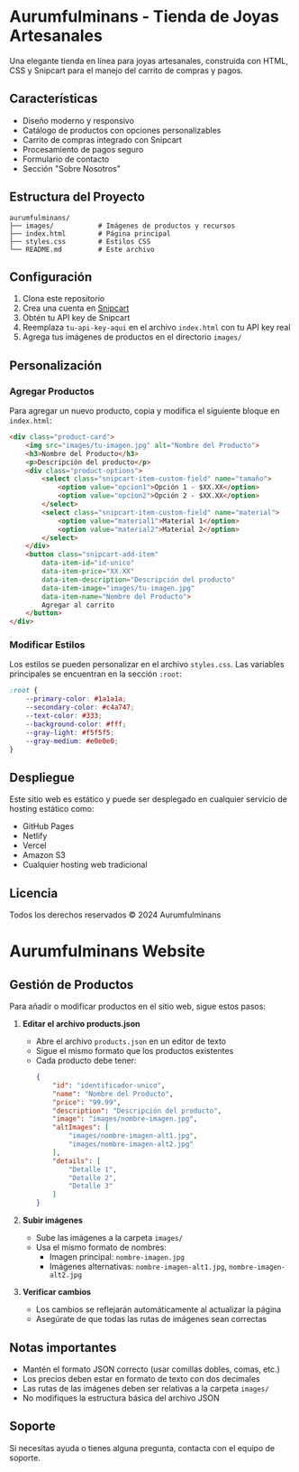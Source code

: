 # Aurumfulminans - Tienda de Joyas Artesanales

Una elegante tienda en línea para joyas artesanales, construida con HTML, CSS y Snipcart para el manejo del carrito de compras y pagos.

## Características

- Diseño moderno y responsivo
- Catálogo de productos con opciones personalizables
- Carrito de compras integrado con Snipcart
- Procesamiento de pagos seguro
- Formulario de contacto
- Sección "Sobre Nosotros"

## Estructura del Proyecto

```
aurumfulminans/
├── images/           # Imágenes de productos y recursos
├── index.html        # Página principal
├── styles.css        # Estilos CSS
└── README.md         # Este archivo
```

## Configuración

1. Clona este repositorio
2. Crea una cuenta en [Snipcart](https://snipcart.com)
3. Obtén tu API key de Snipcart
4. Reemplaza `tu-api-key-aqui` en el archivo `index.html` con tu API key real
5. Agrega tus imágenes de productos en el directorio `images/`

## Personalización

### Agregar Productos

Para agregar un nuevo producto, copia y modifica el siguiente bloque en `index.html`:

```html
<div class="product-card">
    <img src="images/tu-imagen.jpg" alt="Nombre del Producto">
    <h3>Nombre del Producto</h3>
    <p>Descripción del producto</p>
    <div class="product-options">
        <select class="snipcart-item-custom-field" name="tamaño">
            <option value="opcion1">Opción 1 - $XX.XX</option>
            <option value="opcion2">Opción 2 - $XX.XX</option>
        </select>
        <select class="snipcart-item-custom-field" name="material">
            <option value="material1">Material 1</option>
            <option value="material2">Material 2</option>
        </select>
    </div>
    <button class="snipcart-add-item"
        data-item-id="id-unico"
        data-item-price="XX.XX"
        data-item-description="Descripción del producto"
        data-item-image="images/tu-imagen.jpg"
        data-item-name="Nombre del Producto">
        Agregar al carrito
    </button>
</div>
```

### Modificar Estilos

Los estilos se pueden personalizar en el archivo `styles.css`. Las variables principales se encuentran en la sección `:root`:

```css
:root {
    --primary-color: #1a1a1a;
    --secondary-color: #c4a747;
    --text-color: #333;
    --background-color: #fff;
    --gray-light: #f5f5f5;
    --gray-medium: #e0e0e0;
}
```

## Despliegue

Este sitio web es estático y puede ser desplegado en cualquier servicio de hosting estático como:
- GitHub Pages
- Netlify
- Vercel
- Amazon S3
- Cualquier hosting web tradicional

## Licencia

Todos los derechos reservados © 2024 Aurumfulminans

# Aurumfulminans Website

## Gestión de Productos

Para añadir o modificar productos en el sitio web, sigue estos pasos:

1. **Editar el archivo products.json**
   - Abre el archivo `products.json` en un editor de texto
   - Sigue el mismo formato que los productos existentes
   - Cada producto debe tener:
     ```json
     {
         "id": "identificador-unico",
         "name": "Nombre del Producto",
         "price": "99.99",
         "description": "Descripción del producto",
         "image": "images/nombre-imagen.jpg",
         "altImages": [
             "images/nombre-imagen-alt1.jpg",
             "images/nombre-imagen-alt2.jpg"
         ],
         "details": [
             "Detalle 1",
             "Detalle 2",
             "Detalle 3"
         ]
     }
     ```

2. **Subir imágenes**
   - Sube las imágenes a la carpeta `images/`
   - Usa el mismo formato de nombres:
     - Imagen principal: `nombre-imagen.jpg`
     - Imágenes alternativas: `nombre-imagen-alt1.jpg`, `nombre-imagen-alt2.jpg`

3. **Verificar cambios**
   - Los cambios se reflejarán automáticamente al actualizar la página
   - Asegúrate de que todas las rutas de imágenes sean correctas

## Notas importantes
- Mantén el formato JSON correcto (usar comillas dobles, comas, etc.)
- Los precios deben estar en formato de texto con dos decimales
- Las rutas de las imágenes deben ser relativas a la carpeta `images/`
- No modifiques la estructura básica del archivo JSON

## Soporte
Si necesitas ayuda o tienes alguna pregunta, contacta con el equipo de soporte.
